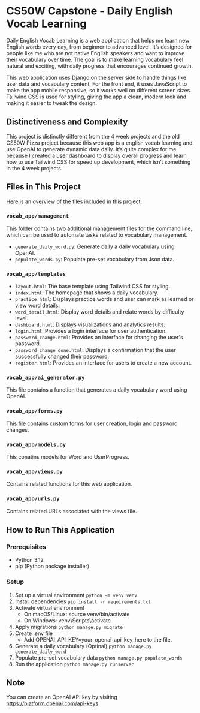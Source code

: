 # CS50W Capstone - Daily English Vocab Learning
Daily English Vocab Learning is a web application that helps me learn new English words every day, from beginner to advanced level. It’s designed for people like me who are not native English speakers and want to improve their vocabulary over time. The goal is to make learning vocabulary feel natural and exciting, with daily progress that encourages continued growth.

This web application uses Django on the server side to handle things like user data and vocabulary content. For the front end, it uses JavaScript to make the app mobile responsive, so it works well on different screen sizes. Tailwind CSS is used for styling, giving the app a clean, modern look and making it easier to tweak the design.

## Distinctiveness and Complexity
This project is distinctly different from the 4 week projects and the old CS50W Pizza project because this web app is a english vocab learning and use OpenAI to generate dynamic data daily. It’s quite complex for me because I created a user dashboard to display overall progress and learn how to use Tailwind CSS for speed up development, which isn’t something in the 4 week projects.

## Files in This Project
Here is an overview of the files included in this project:
### `vocab_app/management`
This folder contains two additional management files for the command line, which can be used to automate tasks related to vocabulary management.
- `generate_daily_word.py`: Generate daily a daily vocabulary using OpenAI.
- `populate_words.py`: Populate pre-set vocabulary from Json data.

### `vocab_app/templates`
- `layout.html`: The base template using Tailwind CSS for styling.
- `index.html`: The homepage that shows a daily vocabulary.
- `practice.html`: Displays practice words and user can mark as learned or view word details.
- `word_detail.html`: Display word details and relate words by difficulty level.
- `dashboard.html`: Displays visualizations and analytics results.
- `login.html`: Provides a login interface for user authentication.
- `password_change.html`: Provides an interface for changing the user's password.
- `password_change_done.html`: Displays a confirmation that the user successfully changed their password.
- `register.html`: Provides an interface for users to create a new account.

### `vocab_app/ai_generator.py`
This file contains a function that generates a daily vocabulary word using OpenAI.

### `vocab_app/forms.py`
This file contains custom forms for user creation, login and password changes.

### `vocab_app/models.py`
This conatins models for Word and UserProgress.

### `vocab_app/views.py`
Contains related functions for this web application.

### `vocab_app/urls.py`
Contains related URLs associated with the views file.

## How to Run This Application
### Prerequisites
- Python 3.12
- pip (Python package installer)

### Setup
1. Set up a virtual environment `python -m venv venv`
2. Install dependencies  `pip install -r requirements.txt`
3. Activate virtual environment
    - On macOS/Linux: source venv/bin/activate
    - On Windows: venv\Scripts\activate
3. Apply migrations `python manage.py migrate`
4. Create .env file
    - Add OPENAI_API_KEY=your_openai_api_key_here to the file.
6. Generate a daily vocabulary (Optinal) `python manage.py generate_daily_word`
7. Populate pre-set vocabulary data `python manage.py populate_words`
8. Run the application  `python manage.py runserver`

## Note
You can create an OpenAI API key by visiting https://platform.openai.com/api-keys
